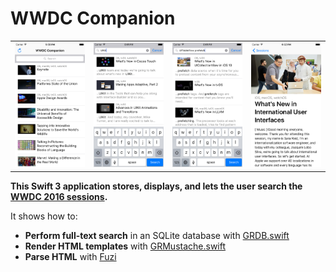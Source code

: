 WWDC Companion
==============

|         |         |         |         |
| :-----: | :-----: | :-----: | :-----: |
| ![Screen shot 1](Images/Screen1.png) | ![Screen shot 2](Images/Screen2.png) | ![Screen shot 3](Images/Screen3.png) | ![Screen shot 4](Images/Screen4.png) |

**This Swift 3 application stores, displays, and lets the user search the [WWDC 2016 sessions](https://developer.apple.com/videos/wwdc2016/).**

It shows how to:

- **Perform full-text search** in an SQLite database with [GRDB.swift](http://github.com/groue/GRDB.swift)
- **Render HTML templates** with [GRMustache.swift](https://github.com/groue/GRMustache.swift)
- **Parse HTML** with [Fuzi](https://github.com/cezheng/Fuzi)
